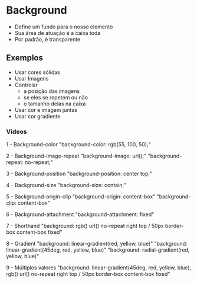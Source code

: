 # Background

- Define um fundo para o nosso elemento
- Sua área de atuação é a caixa toda
- Por padrão, é transparente

## Exemplos

- Usar cores sólidas
- Usar Imagens
- Controlar
  - a posição das imagens
  - se eles se repetem ou não
  - o tamanho delas na caixa
- Usar cor e imagem juntas
- Usar cor gradiente

### Videos

1 - Background-color
"background-color: rgb(55, 100, 50);"

2 - Background-image-repeat
"background-image: url();"
"background-repeat: no-repeat;"

3 - Background-position
"background-position: center top;"

4 - Background-size
"background-size: contain;"

5 - Background-origin-clip
"background-origin: content-box"
"background-clip: content-box"

6 - Background-attachment
"background-attachment: fixed"

7 - Shorthand
"background: rgb() url() no-repeat right top / 50px border-box content-box fixed"

8 - Gradient
"background: linear-gradient(red, yellow, blue)"
"background: linear-gradient(45deg, red, yellow, blue)"
"background: radial-gradient(red, yellow, blue)"

9 - Múltiplos valores
"background: linear-gradient(45deg, red, yellow, blue), rgb() url() no-repeat right top / 50px border-box content-box fixed"
